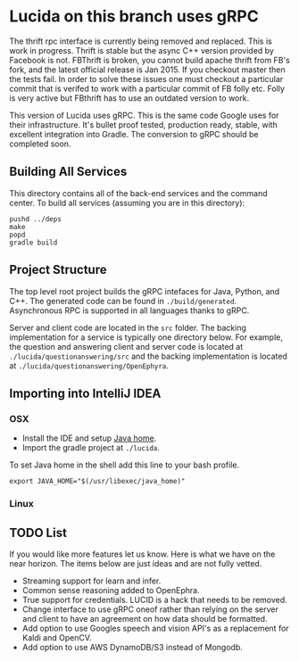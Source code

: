 Lucida on this branch uses gRPC
===============================

The thrift rpc interface is currently being removed and replaced. This is work in progress.
Thrift is stable but the async C++ version provided by Facebook is not. FBThrift is broken,
you cannot build apache thrift from FB's fork, and the latest official release is Jan 2015. 
If you checkout master then the tests fail. In order to solve these issues one must checkout
a particular commit that is verifed to work with a particular commit of FB folly etc. Folly
is very active but FBthrift has to use an outdated version to work.

This version of Lucida uses gRPC. This is the same code Google uses for their infrastructure.
It's bullet proof tested, production ready, stable, with excellent integration into Gradle.
The conversion to gRPC should be completed soon.

## Building All Services

This directory contains all of the back-end services and the command center.
To build all services (assuming you are in this directory):

```
pushd ../deps
make
popd
gradle build
```

## Project Structure

The top level root project builds the gRPC intefaces for Java, Python, and C++. The generated
code can be found in `./build/generated`. Asynchronous RPC is supported in all languages
thanks to gRPC.

Server and client code are located in the `src` folder. The backing implementation for a service
is typically one directory below. For example, the question and answering client and server code
is located at `./lucida/questionanswering/src` and the backing implementation is located at
`./lucida/questionanswering/OpenEphyra`.

## Importing into IntelliJ IDEA

### OSX

- Install the IDE and setup [Java home](http://stackoverflow.com/questions/31215452/intellij-idea-importing-gradle-project-getting-java-home-not-defined-yet).
- Import the gradle project at `./lucida`.

To set Java home in the shell add this line to your bash profile.
```
export JAVA_HOME="$(/usr/libexec/java_home)"
```

### Linux


## TODO List

If you would like more features let us know. Here is what we have on the near horizon.
The items below are just ideas and are not fully vetted.

- Streaming support for learn and infer.
- Common sense reasoning added to OpenEphra.
- True support for credentials. LUCID is a hack that needs to be removed.
- Change interface to use gRPC oneof rather than relying on the server and client to have
  an agreement on how data should be formatted.
- Add option to use Googles speech and vision API's as a replacement for Kaldi and OpenCV.
- Add option to use AWS DynamoDB/S3 instead of Mongodb.

